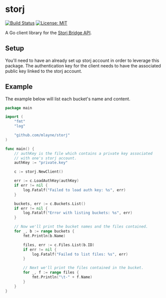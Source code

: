 # storj

[![Build Status](https://travis-ci.org/mlayne/storj.svg?branch=master)](https://travis-ci.org/mlayne/storj)
[![License: MIT](https://img.shields.io/badge/License-MIT-blue.svg)](https://opensource.org/licenses/MIT)

A Go client library for the [Storj Bridge API](https://github.com/storj/bridge).

## Setup
You'll need to have an already set up storj account in order to leverage this package. The authentication key for the client needs to have the associated public key linked to the storj account. 

## Example
The example below will list each bucket's name and content.
```go
package main

import (
	"fmt"
	"log"

	"github.com/mlayne/storj"
)

func main() {
	// authKey is the file which contains a private key associated
	// with one's storj account.
	authKey := "private.key"

	c := storj.NewClient()

	err := c.LoadAuthKey(authKey)
	if err != nil {
		log.Fatalf("Failed to load auth key: %s", err)
	}

	buckets, err := c.Buckets.List()
	if err != nil {
		log.Fatalf("Error with listing buckets: %s", err)
	}

	// Now we'll print the bucket names and the files contained.
	for _, b := range buckets {
		fmt.Println(b.Name)

		files, err := c.Files.List(b.ID)
		if err != nil {
			log.Fatalf("Failed to list files: %s", err)
		}

		// Next we'll print the files contained in the bucket.
		for _, f := range files {
			fmt.Println("\t-" + f.Name)
		}
	}
}
```

